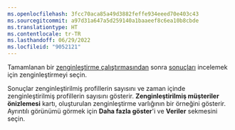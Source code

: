 ```yaml
---
ms.openlocfilehash: 3fcc70aca85a49d3882feffe934eeed70e403c43
ms.sourcegitcommit: a97d31a647a5d259140a1baaeef8c6ea10b8cbde
ms.translationtype: HT
ms.contentlocale: tr-TR
ms.lasthandoff: 06/29/2022
ms.locfileid: "9052121"
---
```

Tamamlanan bir [zenginleştirme çalıştırmasından](../enrichment-hub.md#run-or-refresh-enrichments) sonra [sonuçları](../enrichment-hub.md#view-enrichment-results) incelemek için zenginleştirmeyi seçin. 

Sonuçlar zenginleştirilmiş profillerin sayısını ve zaman içinde zenginleştirilmiş profillerin sayısını gösterir. **Zenginleştirilmiş müşteriler önizlemesi** kartı, oluşturulan zenginleştirme varlığının bir örneğini gösterir. Ayrıntılı görünümü görmek için **Daha fazla göster**'i ve **Veriler** sekmesini seçin.
